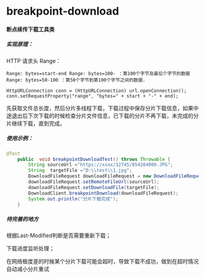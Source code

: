 # breakpoint-download
#### 断点续传下载工具类

##### 实现原理：

HTTP 请求头 Range：

`Range: bytes=start-end
Range: bytes=100- ：第100个字节及最后个字节的数据
Range: bytes=50-100 ：第50个字节到第100个字节之间的数据.`

`HttpURLConnection conn = (HttpURLConnection) url.openConnection();
	conn.setRequestProperty("range", "bytes=" + start + "-" + end);`

先获取文件总长度，然后分片多线程下载，下载过程中保存分片下载信息，如果中途退出后下次下载的时候检查分片文件信息，已下载的分片不再下载，未完成的分片继续下载，直到完成。

##### 使用示例：

```java
@Test
	public  void breakpointDownloadTest() throws Throwable {
		String sourceUrl ="https://xxxx/12745/854204000.JPG";
		String  targetFile ="D:\\test\\1.jpg";
		DownloadFileRequest downloadFileRequest = new DownloadFileRequest();
		downloadFileRequest.setRemoteFileUrl(sourceUrl);
		downloadFileRequest.setDownloadFile(targetFile);
		DownloadClient.breakpointDownload(downloadFileRequest);
		System.out.println("分片下载完成");
	}
```



##### 待完善的地方

根据Last-Modified判断是否需要重新下载；

下载进度监听处理；

在网络极度差的时候某个分片下载可能会超时，导致下载不成功，做到在超时情况自动减小分片重试